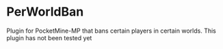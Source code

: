 # PerWorldBan
Plugin for PocketMine-MP that bans certain players in certain worlds. This plugin has not been tested yet
